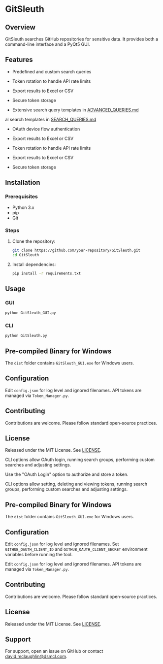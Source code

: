 # GitSleuth

## Overview

GitSleuth searches GitHub repositories for sensitive data. It provides both a command-line interface and a PyQt5 GUI.

## Features
* Predefined and custom search queries
* Token rotation to handle API rate limits
* Export results to Excel or CSV
* Secure token storage

* Extensive search query templates in [ADVANCED_QUERIES.md](ADVANCED_QUERIES.md)

al search templates in [SEARCH_QUERIES.md](SEARCH_QUERIES.md)

* OAuth device flow authentication
* Export results to Excel or CSV

* Token rotation to handle API rate limits
* Export results to Excel or CSV
* Secure token storage





## Installation

### Prerequisites
* Python 3.x
* pip
* Git

### Steps
1. Clone the repository:
   ```bash
   git clone https://github.com/your-repository/GitSleuth.git
   cd GitSleuth
   ```
2. Install dependencies:
   ```bash
   pip install -r requirements.txt
   ```

## Usage

### GUI
```bash
python GitSleuth_GUI.py
```

### CLI
```bash
python GitSleuth.py
```



## Pre-compiled Binary for Windows
The `dist` folder contains `GitSleuth_GUI.exe` for Windows users.

## Configuration
Edit `config.json` for log level and ignored filenames. API tokens are managed via `Token_Manager.py`.

## Contributing
Contributions are welcome. Please follow standard open-source practices.

## License
Released under the MIT License. See [LICENSE](LICENSE).




CLI options allow OAuth login, running search groups, performing custom searches and adjusting settings.

Use the "OAuth Login" option to authorize and store a token.

CLI options allow setting, deleting and viewing tokens, running search groups, performing custom searches and adjusting settings.


## Pre-compiled Binary for Windows
The `dist` folder contains `GitSleuth_GUI.exe` for Windows users.

## Configuration

Edit `config.json` for log level and ignored filenames. Set `GITHUB_OAUTH_CLIENT_ID` and `GITHUB_OAUTH_CLIENT_SECRET` environment variables before running the tool.

Edit `config.json` for log level and ignored filenames. API tokens are managed via `Token_Manager.py`.



## Contributing
Contributions are welcome. Please follow standard open-source practices.

## License
Released under the MIT License. See [LICENSE](LICENSE).

## Support
For support, open an issue on GitHub or contact david.mclaughlin@dsmcl.com.
